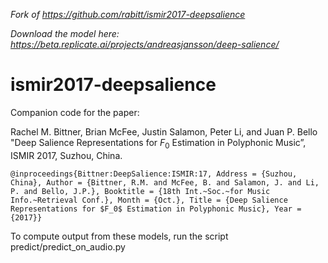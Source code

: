 _Fork of https://github.com/rabitt/ismir2017-deepsalience_

_Download the model here: https://beta.replicate.ai/projects/andreasjansson/deep-salience/_

# ismir2017-deepsalience

Companion code for the paper:

Rachel M. Bittner, Brian McFee, Justin Salamon, Peter Li, and Juan P. Bello "Deep Salience Representations for $F_0$ Estimation in Polyphonic Music”, ISMIR 2017, Suzhou, China.

`@inproceedings{Bittner:DeepSalience:ISMIR:17,
    Address = {Suzhou, China},
    Author = {Bittner, R.M. and McFee, B. and Salamon, J. and Li, P. and Bello, J.P.},
    Booktitle = {18th Int.~Soc.~for Music Info.~Retrieval Conf.},
    Month = {Oct.},
    Title = {Deep Salience Representations for $F_0$ Estimation in Polyphonic Music},
    Year = {2017}}`


To compute output from these models, run the script predict/predict_on_audio.py
